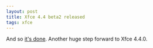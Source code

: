 ```yaml
---
layout: post
title: Xfce 4.4 beta2 released
tags: xfce
---
```


And so <a href="http://foo-projects.org/pipermail/xfce-announce/2006-July/000030.html">it's done</a>. Another huge step forward to Xfce 4.4.0.
